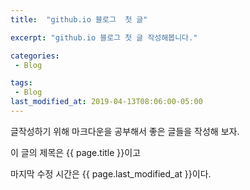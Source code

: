 ```yaml
---
title:  "github.io 블로그  첫 글"

excerpt: "github.io 블로그 첫 글 작성해봅니다."

categories:
 - Blog

tags:
 - Blog
last_modified_at: 2019-04-13T08:06:00-05:00
---
```

글작성하기 위해 마크다운을 공부해서 
좋은 글들을 작성해 보자.

이 글의 제목은 {{ page.title }}이고

마지막 수정 시간은 {{ page.last_modified_at }}이다.

